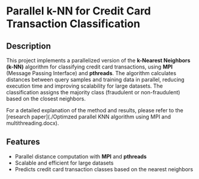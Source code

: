 # Parallel k-NN for Credit Card Transaction Classification

## Description
This project implements a parallelized version of the **k-Nearest Neighbors (k-NN)** algorithm for classifying credit card transactions, using **MPI** (Message Passing Interface) and **pthreads**. The algorithm calculates distances between query samples and training data in parallel, reducing execution time and improving scalability for large datasets. The classification assigns the majority class (fraudulent or non-fraudulent) based on the closest neighbors.

For a detailed explanation of the method and results, please refer to the [research paper](./Optimzed parallel KNN algorithm using MPI and multithreading.docx).

## Features
- Parallel distance computation with **MPI** and **pthreads**
- Scalable and efficient for large datasets
- Predicts credit card transaction classes based on the nearest neighbors
